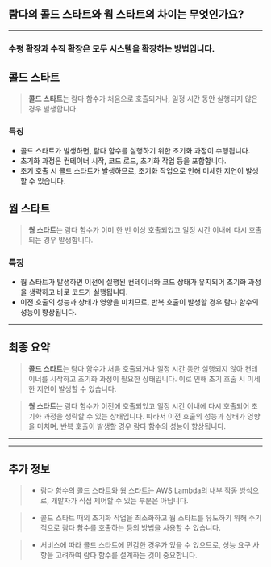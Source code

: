 ## 람다의 콜드 스타트와 웜 스타트의 차이는 무엇인가요?
---
### 수평 확장과 수직 확장은 모두 시스템을 확장하는 방법입니다.

## **콜드 스타트**
> **콜드 스타트**는 람다 함수가 처음으로 호출되거나, 일정 시간 동안 실행되지 않은 경우 발생합니다.

### 특징
- 콜드 스타트가 발생하면, 람다 함수를 실행하기 위한 초기화 과정이 수행됩니다.
- 초기화 과정은 컨테이너 시작, 코드 로드, 초기화 작업 등을 포함합니다.
- 초기 호출 시 콜드 스타트가 발생하므로, 초기화 작업으로 인해 미세한 지연이 발생할 수 있습니다.

## **웜 스타트**
> **웜 스타트**는 람다 함수가 이미 한 번 이상 호출되었고 일정 시간 이내에 다시 호출되는 경우 발생합니다.

### 특징
- 웜 스타트가 발생하면 이전에 실행된 컨테이너와 코드 상태가 유지되어 초기화 과정을 생략하고 바로 코드가 실행됩니다.
- 이전 호출의 성능과 상태가 영향을 미치므로, 반복 호출이 발생할 경우 람다 함수의 성능이 향상됩니다.





---
## 최종 요약
> **콜드 스타트**는 람다 함수가 처음 호출되거나 일정 시간 동안 실행되지 않아 컨테이너를 시작하고 초기화 과정이 필요한 상태입니다. 이로 인해 초기 호출 시 미세한 지연이 발생할 수 있습니다.

> **웜 스타트**는 람다 함수가 이전에 호출되었고 일정 시간 이내에 다시 호출되어 초기화 과정을 생략할 수 있는 상태입니다. 따라서 이전 호출의 성능과 상태가 영향을 미치며, 반복 호출이 발생할 경우 람다 함수의 성능이 향상됩니다.

---

---
## 추가 정보
> - 람다 함수의 콜드 스타트와 웜 스타트는 AWS Lambda의 내부 작동 방식으로, 개발자가 직접 제어할 수 있는 부분은 아닙니다.

> - 콜드 스타트 때의 초기화 작업을 최소화하고 웜 스타트를 유도하기 위해 주기적으로 람다 함수를 호출하는 등의 방법을 사용할 수 있습니다.

> - 서비스에 따라 콜드 스타트에 민감한 경우가 있을 수 있으므로, 성능 요구 사항을 고려하여 람다 함수를 설계하는 것이 중요합니다.
